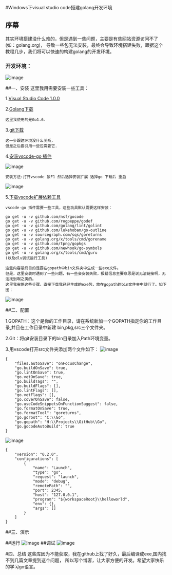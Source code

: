 #Windows下visual studio code搭建golang开发环境
## 序幕

其实环境搭建没什么难的，但是遇到一些问题，主要是有些网站资源访问不了(如：golang.org)，
导致一些包无法安装，最终会导致环境搭建失败，跟据这个教程几步，我们将可以快速的构建golang的开发环境。

### 开发环境：
![image](http://images.cnblogs.com/cnblogs_com/JerryNo1/818380/o_QQ%e6%88%aa%e5%9b%be20160420134611.jpg)


##一、安装
这里我用需要安装一些工具：

1.[Visual Studio Code 1.0.0](https://www.visualstudio.com/products/code-vs)

2.[Golang下载](http://www.golangtc.com/download) 
```
这里我使用的是Go1.6.
```

3.[git下载](https://git-scm.com/download/) 
```
这一步跟建环境没什么关系，
但是之后要引用一些包需要它.
```

4.[安装vscode-go 插件](https://marketplace.visualstudio.com/items?itemName=lukehoban.Go)

![image](http://images.cnblogs.com/cnblogs_com/JerryNo1/818380/o_QQ%e6%88%aa%e5%9b%be20160420141250.jpg)

```
安装方法:打开vscode 按F1 然后选择安装扩展 选择go 下载后 重启
```
![image](http://images.cnblogs.com/cnblogs_com/JerryNo1/818380/o_QQ%e6%88%aa%e5%9b%be20160420141705.jpg)

5.[下载vscode扩展依赖工具](http://pan.baidu.com/s/1qY7pRa8)

```
vscode-go 插件需要一些工具，这些功具默认需要这样安装：

go get -u -v github.com/nsf/gocode
go get -u -v github.com/rogpeppe/godef
go get -u -v github.com/golang/lint/golint
go get -u -v github.com/lukehoban/go-outline
go get -u -v sourcegraph.com/sqs/goreturns
go get -u -v golang.org/x/tools/cmd/gorename
go get -u -v github.com/tpng/gopkgs
go get -u -v github.com/newhook/go-symbols
go get -u -v golang.org/x/tools/cmd/guru
(以及dlv调试运行工具)

这些内容最终目的是要在gopath中bin文件夹中生成一些exe文件。
但是，这里安装时遇到了一些问题，有一些会安装失败，报错信息主要意思是说无法链接啊，无法找到啊之类的。
这里我省略这些步骤。直接下载我已经生成的exe包，放在gopath的bin文件夹中就行了。如下图：
```
![image](http://images.cnblogs.com/cnblogs_com/JerryNo1/818380/o_QQ%e6%88%aa%e5%9b%be20160420142649.jpg)

##二、配置

1.GOPATH：这个是你的工作目录，请在系统新加一个GOPATH指定你的工作目录,并且在工作目录中新建
bin,pkg,src三个文件夹。

2.Git：将git安装目录下的bin目录加入Path环境变量。

3.用vscode打开src文件夹添加两个文件如下：
![image](http://images.cnblogs.com/cnblogs_com/JerryNo1/818380/o_QQ%e6%88%aa%e5%9b%be20160420143835.jpg)
```
{
    "files.autoSave": "onFocusChange",
    "go.buildOnSave": true,
    "go.lintOnSave": true,
    "go.vetOnSave": true,
    "go.buildTags": "",
    "go.buildFlags": [],
    "go.lintFlags": [],
    "go.vetFlags": [],
    "go.coverOnSave": false,
    "go.useCodeSnippetsOnFunctionSuggest": false,
    "go.formatOnSave": true,
    "go.formatTool": "goreturns",
    "go.goroot": "C:\\Go",
    "go.gopath": "H:\\Projects\\GitHub\\Go",
    "go.gocodeAutoBuild": true
}
```
![image](http://images.cnblogs.com/cnblogs_com/JerryNo1/818380/o_QQ%e6%88%aa%e5%9b%be20160420144012.jpg)
```
{
	"version": "0.2.0",
	"configurations": [
		{
			"name": "Launch",
			"type": "go",
			"request": "launch",
			"mode": "debug",
			"remotePath": "",
			"port": 2345,
			"host": "127.0.0.1",
			"program": "${workspaceRoot}\\helloworld",
			"env": {},
			"args": []
		}
	]
}
```
##三、演示

##运行
![image](http://images.cnblogs.com/cnblogs_com/JerryNo1/818380/o_QQ%e6%88%aa%e5%9b%be20160420151454.jpg)
##调试
![image](http://images.cnblogs.com/cnblogs_com/JerryNo1/818380/o_QQ%e6%88%aa%e5%9b%be20160420151303.jpg)

#四、总结
这些库因为不能获取，我在github上找了好久，最后编译成exe,国内找不到几篇文章提到这个问题，
所以写个博客，让大家方便的开发。希望大家快乐的学习go语言。